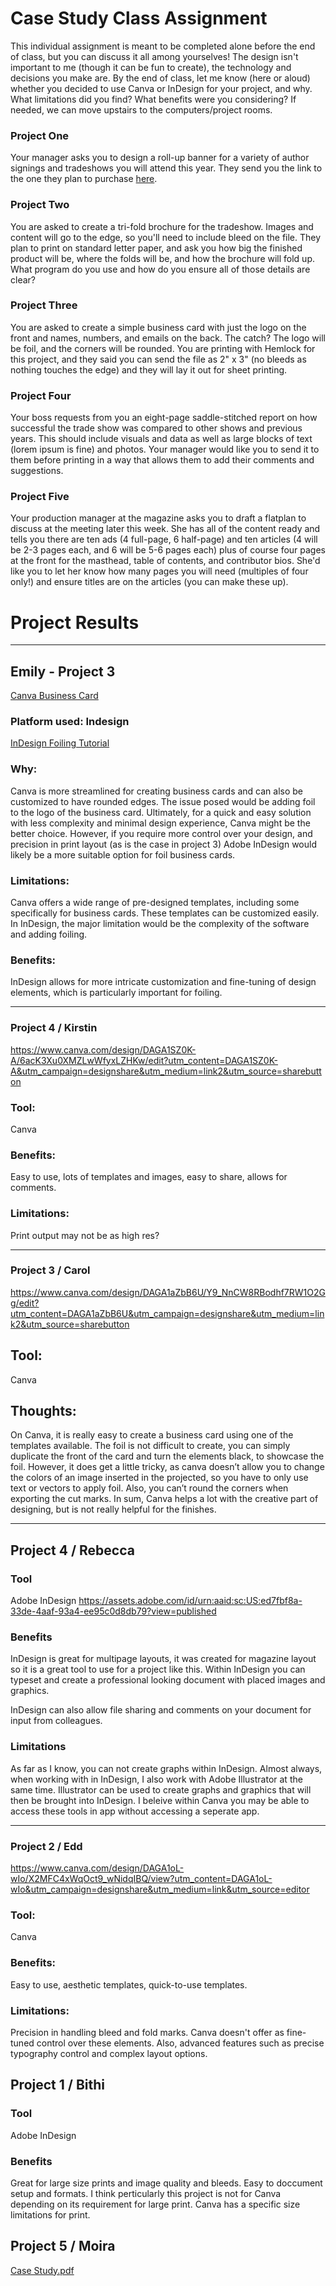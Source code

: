 # Case Study Class Assignment
This individual assignment is meant to be completed alone before the end of class, but you can discuss it all among yourselves! The design isn't important to me (though it can be fun to create), the technology and decisions you make are. By the end of class, let me know (here or aloud) whether you decided to use Canva or InDesign for your project, and why. What limitations did you find? What benefits were you considering? If needed, we can move upstairs to the computers/project rooms. 
 

### Project One
Your manager asks you to design a roll-up banner for a variety of author signings and tradeshows you will attend this year. They send you the link to the one they plan to purchase [here](https://thunderboltsign.com/product/premium-roll-up-banner/). 

### Project Two
You are asked to create a tri-fold brochure for the tradeshow. Images and content will go to the edge, so you'll need to include bleed on the file. They plan to print on standard letter paper, and ask you how big the finished product will be, where the folds will be, and how the brochure will fold up. What program do you use and how do you ensure all of those details are clear? 

### Project Three
You are asked to create a simple business card with just the logo on the front and names, numbers, and emails on the back. The catch? The logo will be foil, and the corners will be rounded. You are printing with Hemlock for this project, and they said you can send the file as 2" x 3" (no bleeds as nothing touches the edge) and they will lay it out for sheet printing. 

### Project Four
Your boss requests from you an eight-page saddle-stitched report on how successful the trade show was compared to other shows and previous years. This should include visuals and data as well as large blocks of text (lorem ipsum is fine) and photos. Your manager would like you to send it to them before printing in a way that allows them to add their comments and suggestions. 

### Project Five
Your production manager at the magazine asks you to draft a flatplan to discuss at the meeting later this week. She has all of the content ready and tells you there are ten ads (4 full-page, 6 half-page) and ten articles (4 will be 2-3 pages each, and 6 will be 5-6 pages each) plus of course four pages at the front for the masthead, table of contents, and contributor bios. She'd like you to let her know how many pages you will need (multiples of four only!) and ensure titles are on the articles (you can make these up). 



# Project Results
--- 
## Emily - Project 3 

[Canva Business Card](https://www.canva.com/design/DAEp8PYHdrc/CKsFdSS2sphA11tGDSaJxw/edit?utm_content=DAEp8PYHdrc&utm_campaign=designshare&utm_medium=link2&utm_source=sharebutton)
### Platform used: Indesign 
[InDesign Foiling Tutorial](https://www.youtube.com/watch?v=KdFQubd6nt8)
### Why: 
Canva is more streamlined for creating business cards and can also be customized to have rounded edges. The issue posed would be adding foil to the logo of the business card. Ultimately, for a quick and easy solution with less complexity and minimal design experience, Canva might be the better choice. However, if you require more control over your design, and precision in print layout (as is the case in project 3) Adobe InDesign would likely be a more suitable option for foil business cards.

### Limitations: 
Canva offers a wide range of pre-designed templates, including some specifically for business cards. These templates can be customized easily. In InDesign, the major limitation would be the complexity of the software and adding foiling. 

### Benefits: 
InDesign allows for more intricate customization and fine-tuning of design elements, which is particularly important for foiling. 

----

### Project 4 / Kirstin

https://www.canva.com/design/DAGA1SZ0K-A/6acK3Xu0XMZLwWfyxLZHKw/edit?utm_content=DAGA1SZ0K-A&utm_campaign=designshare&utm_medium=link2&utm_source=sharebutton

### Tool: 
Canva

### Benefits: 
Easy to use, lots of templates and images, easy to share, allows for comments.

### Limitations: 
Print output may not be as high res?

-----

### Project 3 / Carol
https://www.canva.com/design/DAGA1aZbB6U/Y9_NnCW8RBodhf7RW1O2Gg/edit?utm_content=DAGA1aZbB6U&utm_campaign=designshare&utm_medium=link2&utm_source=sharebutton
## Tool:
Canva
## Thoughts:
On Canva, it is really easy to create a business card using one of the templates available. The foil is not difficult to create, you can simply duplicate the front of the card and turn the elements black, to showcase the foil. However, it does get a little tricky, as canva doesn’t allow you to change the colors of an image inserted in the projected, so you have to only use text or vectors to apply foil. Also, you can’t round the corners when exporting the cut marks. In sum, Canva helps a lot with the creative part of designing, but is not really helpful for the finishes. 

-----

## Project 4 / Rebecca

### Tool
Adobe InDesign
https://assets.adobe.com/id/urn:aaid:sc:US:ed7fbf8a-33de-4aaf-93a4-ee95c0d8db79?view=published

### Benefits
InDesign is great for multipage layouts, it was created for magazine layout so it is a great tool to use for a project like this. Within InDesign you can typeset and create a professional looking document with placed images and graphics. 

InDesign can also allow file sharing and comments on your document for input from colleagues. 

### Limitations
As far as I know, you can not create graphs within InDesign. Almost always, when working with in InDesign, I also work with Adobe Illustrator at the same time. Illustrator can be used to create graphs and graphics that will then be brought into InDesign. I beleive within Canva you may be able to access these tools in app without accessing a seperate app. 

-----

### Project 2 / Edd
https://www.canva.com/design/DAGA1oL-wIo/X2MFC4xWqOct9_wNidqIBQ/view?utm_content=DAGA1oL-wIo&utm_campaign=designshare&utm_medium=link&utm_source=editor

### Tool:
Canva

### Benefits:
Easy to use, aesthetic templates, quick-to-use templates.

### Limitations:
Precision in handling bleed and fold marks. Canva doesn't offer as fine-tuned control over these elements. Also, advanced features such as precise typography control and complex layout options.

## Project 1 / Bithi

### Tool
Adobe InDesign

### Benefits
Great for large size prints and image quality and bleeds. Easy to doccument setup and formats.
I think perticularly this project is not for Canva depending on its requirement for large print. Canva has a specific size limitations for print.

## Project 5 / Moira
[Case Study.pdf](https://github.com/Shaleeta/607-2024/files/14796355/Case.Study.pdf)
